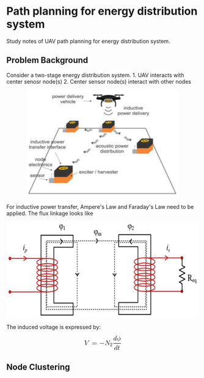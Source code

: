 # Path planning for energy distribution system
Study notes of UAV path planning for energy distribution system.  

## Problem Background
Consider a two-stage energy distribution system. 
    1. UAV interacts with center senosr node(s)
    2. Center sensor node(s) interact with other nodes

<div align=center><img width="400" height="280" src="figures/2-stage energy distribution system.png"/></div>

For inductive power transfer, Ampere's Law and Faraday's Law need to be applied. The flux linkage looks like  

<div align=center><img width="750" height="250" src="figures/flux linkage.png"/></div>

The induced voltage is expressed by:

<div align=center><img width="96" height="38" src="figures/faraday's Law equation.png"/></div>

## Node Clustering
